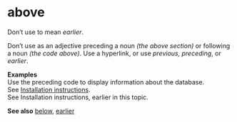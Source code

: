 ﻿# above

Don’t use to mean *earlier*. 

Don’t use as an adjective preceding a noun *(the above section)* or following a noun *(the code above)*. Use a hyperlink, or use *previous, preceding*, or *earlier*. 

**Examples**  
Use the preceding code to display information about the database.  
See [Installation instructions](http://example.com/).  
See Installation instructions, earlier in this topic.  

**See also** [below](/style-guide/a-z-word-list-term-collections/b/below), [earlier](/style-guide/a-z-word-list-term-collections/e/earlier)
